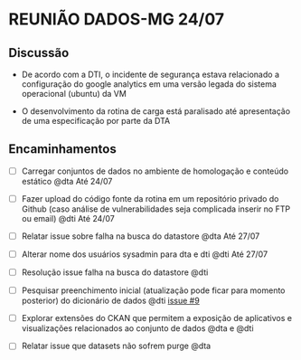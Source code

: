 # REUNIÃO DADOS-MG 24/07

## Discussão

- De acordo com a DTI, o incidente de segurança estava relacionado a configuração do google analytics em uma versão legada do sistema operacional (ubuntu) da VM

- O desenvolvimento da rotina de carga está paralisado até apresentação de uma especificação por parte da DTA

## Encaminhamentos

- [ ] Carregar conjuntos de dados no ambiente de homologação e conteúdo estático @dta Até 24/07

- [ ] Fazer upload do código fonte da rotina em um repositório privado do Github (caso análise de vulnerabilidades seja complicada inserir no FTP ou email) @dti Até 24/07

- [ ] Relatar issue sobre falha na busca do datastore @dta Até 27/07

- [ ] Alterar nome dos usuários sysadmin para dta e dti @dti Até 27/07

- [ ] Resolução issue falha na busca do datastore @dti

- [ ] Pesquisar preenchimento inicial (atualização pode ficar para momento posterior) do dicionário de dados @dti [issue #9](https://github.com/dados-mg/issues/issues/9)

- [ ] Explorar extensões do CKAN que permitem a exposição de aplicativos e visualizações relacionados ao conjunto de dados @dta e @dti

- [ ] Relatar issue que datasets não sofrem purge @dta